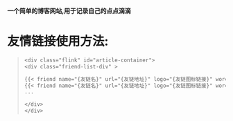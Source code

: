 <!--
 * @Author: Raja
 * @Description: README.md
 * @Date: 2023-01-14 00:21:05
 * @LastEditTime: 2023-01-14 00:22:08
 * @FilePath: /raja-blog/README.md
-->

**一个简单的博客网站,用于记录自己的点点滴滴**

# 友情链接使用方法:

>
>```css
><div class="flink" id="article-container">
><div class="friend-list-div" >
>
>{{< friend name="{友链名}" url="{友链地址}" logo="{友链图标链接}" word="{友链描述}" >}}
>{{< friend name="{友链名}" url="{友链地址}" logo="{友链图标链接}" word="{友链描述}" >}}
>...
>
></div>
></div>
>```